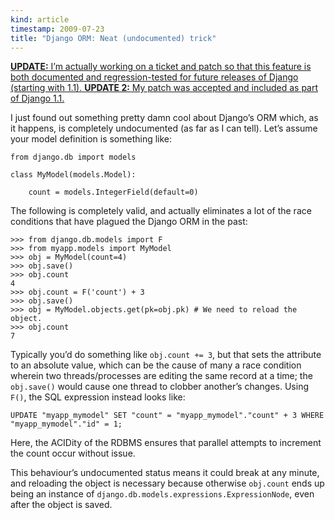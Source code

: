 ```yaml
--- 
kind: article
timestamp: 2009-07-23
title: "Django ORM: Neat (undocumented) trick"
---
```


<ins>
  <strong>UPDATE:</strong>
  I’m actually working on a
  <a href="http://code.djangoproject.com/ticket/11527">ticket and patch</a>
  so that this feature is both documented and regression-tested for future
  releases of Django (starting with 1.1).
</ins>

<ins>
  <strong>UPDATE 2:</strong>
  My patch was accepted and
  <a href="http://code.djangoproject.com/changeset/11322">included</a> as part
  of Django 1.1.
</ins>

I just found out something pretty damn cool about Django’s ORM which, as it
happens, is completely undocumented (as far as I can tell). Let’s assume your
model definition is something like:

    from django.db import models
    
    class MyModel(models.Model):
        
        count = models.IntegerField(default=0)

The following is completely valid, and actually eliminates a lot of the race
conditions that have plagued the Django ORM in the past:

    >>> from django.db.models import F
    >>> from myapp.models import MyModel
    >>> obj = MyModel(count=4)
    >>> obj.save()
    >>> obj.count
    4
    >>> obj.count = F('count') + 3
    >>> obj.save()
    >>> obj = MyModel.objects.get(pk=obj.pk) # We need to reload the object.
    >>> obj.count
    7

Typically you’d do something like `obj.count += 3`, but that sets the attribute
to an absolute value, which can be the cause of many a race condition wherein
two threads/processes are editing the same record at a time; the `obj.save()`
would cause one thread to clobber another’s changes. Using `F()`, the SQL
expression instead looks like:

    UPDATE "myapp_mymodel" SET "count" = "myapp_mymodel"."count" + 3 WHERE "myapp_mymodel"."id" = 1;

Here, the ACIDity of the RDBMS ensures that parallel attempts to increment the
count occur without issue.

This behaviour’s undocumented status means it could break at any minute, and
reloading the object is necessary because otherwise `obj.count` ends up being an
instance of `django.db.models.expressions.ExpressionNode`, even after the object
is saved.
